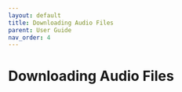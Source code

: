 ```yaml
---
layout: default
title: Downloading Audio Files
parent: User Guide
nav_order: 4
---
```


# Downloading Audio Files
